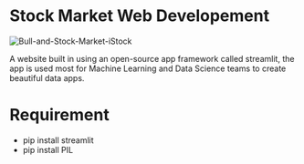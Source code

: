 # Stock Market Web Developement

![Bull-and-Stock-Market-iStock](https://user-images.githubusercontent.com/43942029/100137248-35d4b980-2e5a-11eb-80f6-4ad85abadb3d.jpg)

A website built in using an open-source app framework called streamlit, the app is used most for Machine Learning and Data Science teams to create beautiful data apps.


# Requirement

- pip install streamlit
- pip install PIL
